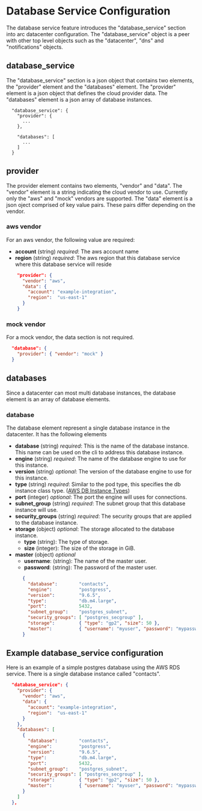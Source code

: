 # Database Service Configuration

The database service feature introduces the "database_service" section into arc datacenter configuration.
The "database_service" object is a peer with other top level objects such as the "datacenter", "dns" and "notifications"
objects.


## database_service

The "database_service" section is a json object that contains two elements, the "provider" element and the "databases" element.
The "provider" element is a json object that defines the cloud provider data. The "databases" element is a json array of database instances.

```
  "database_service": {
    "provider": {
      ...
    },

    "databases": [
      ...
    ]
  }
```

## provider

The provider element contains two elements, "vendor" and "data". The "vendor" element is a string indicating the cloud vendor to use.
Currently only the "aws" and "mock" vendors are supported. The "data" element is a json oject comprised of key value pairs.
These pairs differ depending on the vendor.


### aws vendor

For an aws vendor, the following value are required:

- **account** (string) _required_: The aws account name
- **region**  (string) _required_: The aws region that this database service where this database service will reside

```json
    "provider": {
      "vendor": "aws",
      "data": {
        "account": "example-integration",
        "region":  "us-east-1"
      }
    }
```

### mock vendor

For a mock vendor, the data section is not required.

```json
  "database": {
    "provider": { "vendor": "mock" }
  }
```

## databases

Since a datacenter can most multi database instances, the database element is an array of database elements.

### database

The database element represent a single database instance in the datacenter. It has the following elements

- **database**        (string)  _required_: This is the name of the database instance. This name can be used on the cli to address this database instance.
- **engine**          (string)  _required_: The name of the database engine to use for this instance.
- **version**         (string)  _optional_: The version of the database engine to use for this instance.
- **type**            (string)  _required_: Similar to the pod type, this specifies the db instance class type. ([AWS DB Instance Types](https://docs.aws.amazon.com/AmazonRDS/latest/UserGuide/Concepts.DBInstanceClass.html))
- **port**            (integer) _optional_: The port the engine will uses for connections.
- **subnet_group**    (string)  _required_: The subnet group that this database instance will use.
- **security_groups** (string)  _required_: The security groups that are applied to the database instance.
- **storage**         (object)  _optional_:      The storage allocated to the database instance.
  - **type**            (string):             The type of storage.
  - **size**            (integer):            The size of the storage in GiB.
- **master**          (object)  _optional_
  - **username**:       (string):             The name of the master user.
  - **password**:       (string):             The password of the master user.

```json
      {
        "database":        "contacts",
        "engine":          "postgress",
        "version":         "9.6.5",
        "type":            "db.m4.large",
        "port":            5432,
        "subnet_group":    "postgres_subnet",
        "security_groups": [ "postgres_secgroup" ],
        "storage":         { "type": "gp2", "size": 50 },
        "master":          { "username": "myuser", "password": "mypasswd" }
      }
```


## Example database_service configuration

Here is an example of a simple postgres database using the AWS RDS service. There is a single database instance called "contacts".

```json
  "database_service": {
    "provider": {
      "vendor": "aws",
      "data": {
        "account": "example-integration",
        "region":  "us-east-1"
      }
    },
    "databases": [
      {
        "database":        "contacts",
        "engine":          "postgress",
        "version":         "9.6.5",
        "type":            "db.m4.large",
        "port":            5432,
        "subnet_group":    "postgres_subnet",
        "security_groups": [ "postgres_secgroup" ],
        "storage":         { "type": "gp2", "size": 50 },
        "master":          { "username": "myuser", "password": "mypasswd" }
      }
    ]
  },
```
